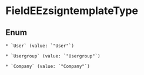 
# FieldEEzsigntemplateType

## Enum


    * `User` (value: `"User"`)

    * `Usergroup` (value: `"Usergroup"`)

    * `Company` (value: `"Company"`)



